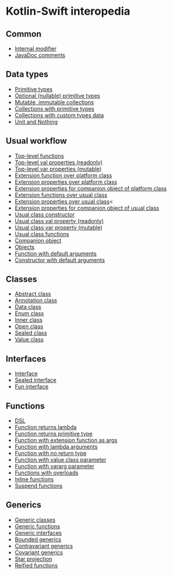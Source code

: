 # Kotlin-Swift interopedia

## Common
<ul>
  <li><a href="/docs/common/InternalModifier.md">Internal modifier</a></li>
  <li><a href="/docs/common/JavaDocComments.md">JavaDoc comments</a></li>
</ul>

## Data types
<ul>
  <li><a href="/docs/common/Primitive%20types.md">Primitive types</a></li>
  <li><a href="/docs/types/Optional%20(nullable)%20primitive%20types.md">Optional (nullable) primitive types</a></li>
  <li><a href="/docs/types/Mutable,%20immutable%20collections.md">Mutable, immutable collections</a></li>
  <li><a href="/docs/types/Collections%20with%20primitive%20types.md">Collections with primitive types</a></li>
  <li><a href="/docs/types/Collections%20with%20custom%20types%20data.md">Collections with custom types data</a></li>
  <li><a href="/docs/types/Unit%20and%20Nothing.md">Unit and Nothing</a></li>
</ul>

## Usual workflow
<ul>
  <li><a href="/docs/usual-workflow/Top-level%20functions.md">Top-level functions</a></li>
  <li><a href="/docs/usual-workflow/Top-level%20val%20properties%20(readonly).md">Top-level val properties (readonly)</a></li>
  <li><a href="/docs/usual-workflow/Top-level%20var%20properties%20(mutable).md">Top-level var properties (mutable)</a></li>
  <li><a href="/docs/usual-workflow/Extension%20function%20over%20platform%20class.md">Extension function over platform class</a></li>
  <li><a href="/docs/usual-workflow/Extension%20properties%20over%20platform%20class.md">Extension properties over platform class</a></li>
  <li><a href="/docs/usual-workflow/Extension%20properties%20for%20companion%20object%20of%20platform%20class.md">Extension properties for companion object of platform class</a></li>
  <li><a href="/docs/usual-workflow/Extension%20functions%20over%20usual%20class.md">Extension functions over usual class</a></li>
  <li><a href="/docs/usual-workflow/Extension%20properties%20over%20usual%20class.md">Extension properties over usual class</a><</li>
  <li><a href="/docs/usual-workflow/Extension%20properties%20for%20companion%20object%20of%20usual%20class.md">Extension properties for companion object of usual class</a></li>
  <li><a href="/docs/usual-workflow/Usual%20class%20constructor.md">Usual class constructor</a></li>
  <li><a href="/docs/usual-workflow/Usual%20class%20val%20property%20(readonly).md">Usual class val property (readonly)</a></li>
  <li><a href="/docs/usual-workflow/Usual%20class%20var property%20(mutable).md">Usual class var property (mutable)</a></li>
  <li><a href="/docs/usual-workflow/Usual%20class%20functions.md">Usual class functions</a></li>
  <li><a href="/docs/usual-workflow/Companion%20object.md">Companion object</a></li>
  <li><a href="/docs/usual-workflow/Objects.md">Objects</a></li>
  <li><a href="/docs/usual-workflow/DefaultArguments.md">Function with default arguments</a></li>
  <li><a href="/docs/usual-workflow/DefaultArguments.md">Constructor with default arguments</a></li>
</ul>

## Classes
<ul>
  <li><a href="/docs/classes/Abstract%20class.md">Abstract class</a></li>
  <li><a href="/docs/classes/Annotation%20class.md">Annotation class</a></li>
  <li><a href="/docs/classes/Data%20class.md">Data class</a></li>
  <li><a href="/docs/classes/Enum%20class.md">Enum class</a></li>
  <li><a href="/docs/classes/Inner%20class.md">Inner class</a></li>
  <li><a href="/docs/classes/Open%20class.md">Open class</a></li>
  <li><a href="/docs/classes/Sealed%20class.md">Sealed class</a></li>
  <li><a href="/docs/classes/InlineClass.md">Value class</a></li>
</ul>

## Interfaces
<ul>
  <li><a href="/docs/interfaces/Interface.md">Interface</a></li>
  <li><a href="/docs/interfaces/Sealed%20interface.md">Sealed interface</a></li>
  <li><a href="/docs/interfaces/Fun%20interface.md">Fun interface</a></li>
</ul>

## Functions
<ul>
  <li><a href="/docs/functions/DSL.md">DSL</a></li>
  <li><a href="/docs/functions/Function%20returns%20lambda.md">Function returns lambda</a></li>
  <li><a href="/docs/functions/Function%20returns%20primitive%20type.md">Function returns primitive type</a></li>
  <li><a href="/docs/functions/Function%20with%20extension%20function%20as%20args.md">Function with extension function as args</a></li>
  <li><a href="/docs/functions/Function%20with%20lambda%20arguments.md">Function with lambda arguments</a></li>
  <li><a href="/docs/functions/Function%20with%20no%20return%20type.md">Function with no return type</a></li>
  <li><a href="/docs/functions/Function%20with%20value%20class%20parameter.md">Function with value class parameter</a></li>
  <li><a href="/docs/functions/Function%20with%20vararg%20parameter.md">Function with vararg parameter</a></li>
  <li><a href="/docs/functions/Functions%20with%20overloads.md">Functions with overloads</a></li>
  <li><a href="/docs/functions/Inline%20functions.md">Inline functions</a></li>
  <li><a href="/docs/functions/Suspend%20functions.md">Suspend functions</a></li>
</ul>

## Generics
<ul>
  <li><a href="/docs/generics/Generic%20classes.md">Generic classes</a></li>
  <li><a href="/docs/generics/Generic%20functions.md">Generic functions</a></li>
  <li><a href="/docs/generics/Generic%20interfaces.md">Generic interfaces</a></li>
  <li><a href="/docs/generics/Bounded%20generics.md">Bounded generics</a></li>
  <li><a href="/docs/generics/Contravariant%20generics.md">Contravariant generics</a></li>
  <li><a href="/docs/generics/Covariant%20generics.md">Covariant generics</a></li>
  <li><a href="/docs/generics/Star%20projection.md">Star projection</a></li>
  <li><a href="/docs/generics/Reified%20functions.md">Reified functions</a></li>
</ul>